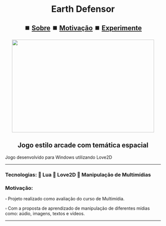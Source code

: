 <h1 align="center">Earth Defensor</h1>

<h2 align="center">⏹️ <a href='#Sobre'>Sobre</a> ⏹️ <a href='#Motivo'>Motivação</a> ⏹️ <a href='#Experimente'>Experimente</a></h2>

<p align="center">
 <img width="460" height="300" src="assets/readme/timberman.gif">
</p>

<h2 id='Sobre' align="center">Jogo estilo arcade com temática espacial</h2>
<p>Jogo desenvolvido para Windows utilizando Love2D </p>

<hr>
<h3>Tecnologias: 📑 Lua 📑 Love2D 📑 Manipulação de Multimídias </h3>
 
<h3 id='Motivo'>Motivação:</h3>
<p> ▫️ Projeto realizado como avaliação do curso de Multimídia.</p> 
<p> ▫️ Com a proposta de aprendizado de manipulação de diferentes mídias como: aúdio, imagens, textos e vídeos.</p> 

<hr>
